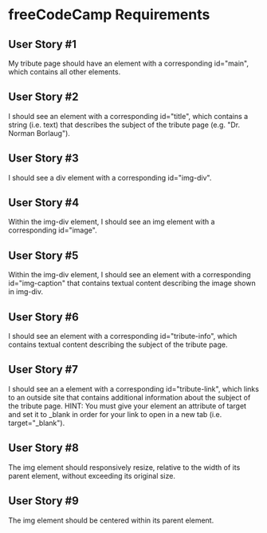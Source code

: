 
# freeCodeCamp Requirements

## User Story #1

My tribute page should have an element with a corresponding id="main", which contains all other elements.

## User Story #2

I should see an element with a corresponding id="title", which contains a string (i.e. text) that describes the subject of the tribute page (e.g. "Dr. Norman Borlaug").

## User Story #3

I should see a div element with a corresponding id="img-div".

## User Story #4

Within the img-div element, I should see an img element with a corresponding id="image".

## User Story #5

Within the img-div element, I should see an element with a corresponding id="img-caption" that contains textual content describing the image shown in img-div.

## User Story #6

I should see an element with a corresponding id="tribute-info", which contains textual content describing the subject of the tribute page.

## User Story #7

I should see an a element with a corresponding id="tribute-link", which links to an outside site that contains additional information about the subject of the tribute page. HINT: You must give your element an attribute of target and set it to _blank in order for your link to open in a new tab (i.e. target="_blank").

## User Story #8

The img element should responsively resize, relative to the width of its parent element, without exceeding its original size.

## User Story #9

The img element should be centered within its parent element.
